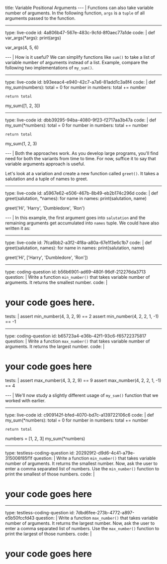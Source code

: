 title: Variable Positional Arguments
--- |
  Functions can also take variable number of arguments. In the following function, `args` is a `tuple` of all arguments passed to the function.

---
type: live-code
id: 4a806b47-567e-483c-9cfd-8f0aec77a1de
code: |
  def var_args(*args):
    print(args)

  var_args(4, 5, 6)

--- |
  How is it useful? We can simplify functions like `sum()` to take a list of variable number of arguments instead of a list. Example, compare the following two implementations of `my_sum()`.

---
type: live-code
id: b93eeac4-e940-42c7-a7a6-81add1c3a8f4
code: |
  def my_sum(numbers):
    total = 0
    for number in numbers:
      total += number

    return total

  my_sum([1, 2, 3])

---
type: live-code
id: dbb39295-94ba-4080-9f23-f2717aa3b47a
code: |
  def my_sum(*numbers):
    total = 0
    for number in numbers:
      total += number

    return total

  my_sum(1, 2, 3)

--- |
  Both the approaches work. As you develop large programs, you'll find need for both the variants from time to time. For now, suffice it to say that variable arguments approach is useful.

  Let's look at a variation and create a new function called `greet()`. It takes a salutation and a tuple of names to greet.

---
type: live-code
id: a5967e62-e506-467b-8b49-eb2b174c296d
code: |
  def greet(salutation, *names):
    for name in names:
      print(salutation, name)

  greet('Hi', 'Harry', 'Dumbledore', 'Ron')

--- |
  In this example, the first argument goes into `salutation` and the remaining arguments get accumulated into `names` tuple. We could have also written it as:

---
type: live-code
id: 7fca6bb2-a3f2-4f8a-a80a-67e1f3e6c1b7
code: |
  def greet(salutation, names):
    for name in names:
      print(salutation, name)

  greet('Hi', ['Harry', 'Dumbledore', 'Ron'])

---
type: coding-question
id: b56b6901-ad69-480f-96df-212276da3713
question: |
  Write a function `min_number()` that takes variable number of arguments. It returns the smallest number.
code: |
  # your code goes here.
tests: |
  assert min_number(4, 3, 2, 9) == 2
  assert min_number(4, 2, 2, 1, -1) == -1

---
type: coding-question
id: b65723a4-e36b-42f1-93c6-f65722375817
question: |
  Write a function `max_number()` that takes variable number of arguments. It returns the largest number.
code: |
  # your code goes here
tests: |
  assert max_number(4, 3, 2, 9) == 9
  assert max_number(4, 2, 2, 1, -1) == 4

--- |
  We'll now study a slightly different usage of `my_sum()` function that we worked with earlier.

---
type: live-code
id: c909142f-bfed-4070-bd7c-a139722106c6
code: |
  def my_sum(*numbers):
    total = 0
    for number in numbers:
      total += number

    return total

  numbers = [1, 2, 3]
  my_sum(*numbers)

---
type: testless-coding-question
id: 202929f2-d9d6-4c41-a79e-315006f85f1f
question: |
  Write a function `min_number()` that takes variable number of arguments. It returns the smallest number. Now, ask the user to enter a comma separated list of numbers. Use the `min_number()` function to print the smallest of those numbers.
code: |
  # your code goes here

---
type: testless-coding-question
id: 7dbd6fee-273b-4772-a897-e5b50fccfd43
question: |
  Write a function `max_number()` that takes variable number of arguments. It returns the largest number. Now, ask the user to enter a comma separated list of numbers. Use the `max_number()` function to print the largest of those numbers.
code: |
  # your code goes here

